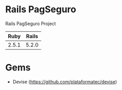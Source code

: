 # Rails PagSeguro
Rails PagSeguro Project

|Ruby|Rails|
|----|-----|
|2.5.1|5.2.0|

# Gems
* Devise (https://github.com/plataformatec/devise)